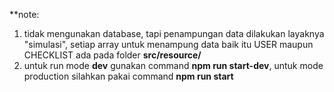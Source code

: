 **note: 
1. tidak mengunakan database, tapi penampungan data dilakukan layaknya "simulasi", setiap array untuk menampung data baik itu USER maupun CHECKLIST ada pada folder **src/resource/**
2. untuk run mode **dev** gunakan command **npm run start-dev**, untuk mode production silahkan pakai command **npm run start**
